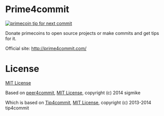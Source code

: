 Prime4commit
==========

[![primecoin tip for next commit](http://prime4commit.com/projects/1.svg)](http://prime4commit.com/projects/16)


Donate primecoins to open source projects or make commits and get tips for it.

Official site: http://prime4commit.com/


License
=======

[MIT License](https://github.com/sigmike/prime4commit/blob/master/LICENSE)

Based on [peer4commit](http://peer4commit.com/), [MIT License](https://github.com/sigmike/peer4commit/blob/master/LICENSE), copyright (c) 2014 sigmike

Which is based on [Tip4commit](http://tip4commit.com/), [MIT License](https://github.com/tip4commit/tip4commit/blob/master/LICENSE), copyright (c) 2013-2014 tip4commit
